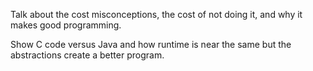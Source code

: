 Talk about the cost misconceptions, the cost of not doing it, and why it makes
good programming.

Show C code versus Java and how runtime is near the same but the abstractions
create a better program.
